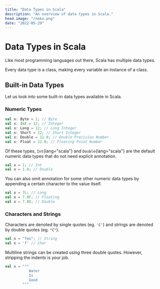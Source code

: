 ```yaml
---
title: "Data Types in Scala"
description: "An overview of data types in Scala."
head.image: "/neko.png"
date: "2022-05-29"
---
```


# Data Types in Scala

Like most programming languages out there, Scala has multiple data types.

Every data type is a class, making every variable an instance of a class.

## Built-in Data Types

Let us look into some built-in data types available in Scala.

### Numeric Types

```scala
val x: Byte = 1; // Byte
val x: Int = 12; // Integer
val x: Long = 12; // Long Integer
val x: Short = 12; // Short Integer
val x: Double = 12.0; // Double Precision Number
val x: Float = 12.0; // Floating Point Number
```

Of these types, `Int`{lang="scala"} and `Double`{lang="scala"} are the default
numeric data types that do not need explicit annotation.

```scala
val x = 1; // Int
val x = 1.0; // Double
```

You can also omit annotation for some other numeric data types by appending
a certain character to the value itself.

```scala
val x = 7L; // Long
val x = 7.0F; // Floating
val x = 7.0D; // Double
```

### Characters and Strings

Characters are denoted by single quotes (eg. `'C'`) and strings are denoted
by double quotes (eg. `"C"`).

```scala
val x = "foo"; // String
val x = 'f' // Char
```

Multiline strings can be created using three double quotes. However, stripping the indents is your job.

```scala
val x = """
           Water
           Is
           Good
        """
